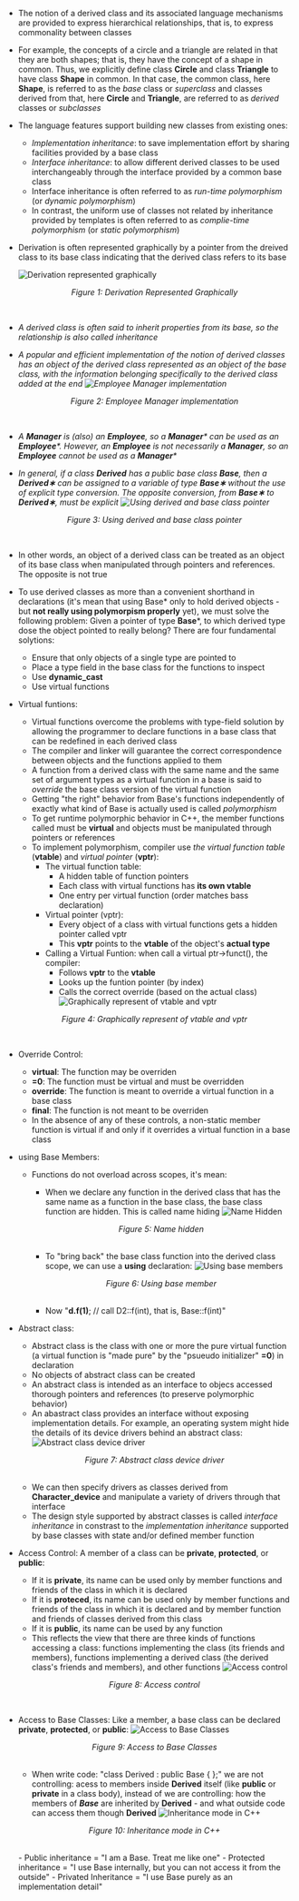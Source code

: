 - The notion of a derived class and its associated language mechanisms are provided to express hierarchical relationships, that is, to express commonality between classes
- For example, the concepts of a circle and a triangle are related in that they are both shapes; that is, they have the concept of a shape in common. Thus, we explicitly define class **Circle** and class **Triangle** to have class **Shape** in common. In that case, the common class, here **Shape**, is referred to as the _base_ class or _superclass_ and classes derived from that, here **Circle** and **Triangle**, are referred to as _derived_ classes or _subclasses_
- The language features support building new classes from existing ones:
  - _Implementation inheritance_: to save implementation effort by sharing facilities provided by a base class
  - _Interface inheritance_: to allow different derived classes to be used interchangeably through the interface provided by a common base class
  - Interface inheritance is often referred to as _run-time polymorphism_ (or _dynamic polymorphism_)
  - In contrast, the uniform use of classes not related by inheritance provided by templates is often referred to as _complie-time polymorphism_ (or _static polymorphism_)
- Derivation is often represented graphically by a pointer from the dreived class to its base class indicating that the derived class refers to its base
  
  ![Derivation represented graphically](./images/DerivationRepresentedGraphically.png)
  <p align="center"><i>Figure 1: Derivation Represented Graphically</p><i>
  <br>

- A derived class is often said to inherit properties from its base, so the relationship is also called _inheritance_
- A popular and efficient implementation of the notion of derived classes has an object of the derived class represented as an object of the base class, with the information belonging specifically to the derived class added at the end
  ![Employee Manager implementation](./images/Employee_Manager_Implementation.png)
  <p align="center"<i>Figure 2: Employee Manager implementation </p></i>
  <br>

- A **Manager** is (also) an **Employee**, so a **Manager*** can be used as an **Employee***. However, an **Employee** is not necessarily a **Manager**, so an **Employee** cannot be used as a **Manager***
- In general, if a class **Derived** has a public base class **Base**, then a **Derived∗** can be assigned to a variable of type **Base∗** without the use of explicit type conversion. The opposite conversion, from **Base∗** to **Derived∗**, must be explicit
  ![Using derived and base class pointer](./images/Base_Derived_pointer.png)
  <p align="center"<i>Figure 3: Using derived and base class pointer </p></i>
  <br>

- In other words, an object of a derived class can be treated as an object of its base class when manipulated through pointers and references. The opposite is not true
- To use derived classes as more than a convenient shorthand in declarations (it's mean that using Base* only to hold derived objects - but **not really using polymorpism properly** yet), we must solve the following problem: Given a pointer of type **Base***, to which derived type dose the object pointed to really belong? There are four fundamental solytions:
  - Ensure that only objects of a single type are pointed to
  - Place a type field in the base class for the functions to inspect
  - Use **dynamic_cast**
  - Use virtual functions
- Virtual funtions:
  -  Virtual functions overcome the problems with type-field solution by allowing the programmer to declare functions in a base class that can be redefined in each derived class
  -  The compiler and linker will guarantee the correct correspondence between objects and the functions applied to them
  -  A function from a derived class with the same name and the same set of argument types as a virtual function in a base is said to _override_ the base class version of the virtual function
  -  Getting "the right" behavior from Base's functions independently of exactly what kind of Base is actually used is called _polymorphism_
  -  To get runtime polymorphic behavior in C++, the member functions called must be **virtual** and objects must be manipulated through pointers or references 
  -  To implement polymorphism, compiler use _the virtual function table_ (**vtable**) and _virtual pointer_ (**vptr**):
     -  The virtual function table:
        -  A hidden table of function pointers
        -  Each class with virtual functions has **its own vtable**
        -  One entry per virtual function (order matches bass declaration)
     - Virtual pointer (vptr):
       - Every object of a class with virtual functions gets a hidden pointer called vptr
       - This **vptr** points to the **vtable** of the object's **actual type**
     - Calling a Virtual Funtion: when call a virtual ptr->funct(), the compiler:
       - Follows **vptr** to the **vtable**
       - Looks up the funtion pointer (by index)
       - Calls the correct override (based on the actual class) 
  ![Graphically represent of vtable and vptr](./images/Vtable_Vptr.png)
  <p align="center"><i>Figure 4: Graphically represent of vtable and vptr</p></i>
  <br>
- Override Control:
  - **virtual**: The function may be overriden
  - **=0**: The function must be virtual and must be overridden
  - **override**: The function is meant to override a virtual function in a base class
  - **final**: The function is not meant to be overriden
  - In the absence of any of these controls, a non-static member function is virtual if and only if it overrides a virtual function in a base class
- using Base Members:
  - Functions do not overload across scopes, it's mean:
    - When we declare any function in the derived class that has the same name as a function in the base class, the base class function are hidden. This is called name hiding
    ![Name Hidden](./images/NameHidden.png)
    <p align="center"><i>Figure 5: Name hidden</p></i>
    <br>
    
    - To "bring back" the base class function into the derived class scope, we can use a **using** declaration:
    ![Using base members](./images/usingBaseMembers.png)
    <p align="center"><i>Figure 6: Using base member</p></i>
    <br> 
    
    - Now "**d.f(1)**; // call D2::f(int), that is, Base::f(int)"
- Abstract class:
  - Abstract class is the class with one or more the pure virtual function (a virtual function is "made pure" by the "psueudo initializer" **=0**) in declaration
  - No objects of abstract class can be created
  - An abstract class is intended as an interface to objecs accessed thorough pointers and references (to preserve polymorphic behavior)
  - An abastract class provides an interface without exposing implementation details. For example, an operating system might hide the details of its device drivers behind an abstract class:
  ![Abstract class device driver](./images/AbstractClassDeviceDriver.png)
  <p align="center"><i>Figure 7: Abstract class device driver</p></i>
  <br> 

  - We can then specify drivers as classes derived from **Character_device** and manipulate a variety of drivers through that interface
  - The design style supported by abstract classes is called _interface inheritance_ in constrast to the _implementation inheritance_ supported by base classes with state and/or defined member function
- Access Control: A member of a class can be **private**, **protected**, or **public**:
  - If it is **private**, its name can be used only by member functions and friends of the class in which it is declared
  - If it is **proteced**, its name can be used only by member functions and friends of the class in which it is declared and by member function and friends of classes derived from this class
  - If it is **public**, its name can be used by any function
  - This reflects the view that there are three kinds of functions accessing a class: functions implementing the class (its friends and members), functions implementing a derived class (the derived class's friends and members), and other functions
  ![Access control](./images/AccessControl.png)
  <p align="center"><i>Figure 8: Access control</p></i>
  <br> 

- Access to Base Classes: Like a member, a base class can be declared **private**, **protected**, or **public**:
  ![Access to Base Classes](./images/AccessToBaseClasses.png)
  <p align="center"><i>Figure 9: Access to Base Classes</p></i>
  <br> 
  
  - When write code: "class Derived : public Base { };" we are not controlling: acess to members inside **Derived** itself (like **public** or **private** in a class body), instead of we are controlling: how the members of **_Base_** are inherited by **Derived** - and what outside code can access them though **Derived** 
  ![Inheritance mode in C++](./images/InheritanceModeInC++.png)
  <p align="center"><i>Figure 10: Inheritance mode in C++</p></i>
  <br>
  - Public inheritance = "I am a Base. Treat me like one"
  - Protected inheritance = "I use Base internally, but you can not access it from the outside"
  - Privated Inheritance = "I use Base purely as an implementation detail"